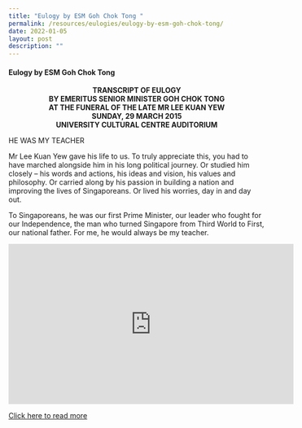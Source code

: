 ```yaml
---
title: "Eulogy by ESM Goh Chok Tong "
permalink: /resources/eulogies/eulogy-by-esm-goh-chok-tong/
date: 2022-01-05
layout: post
description: ""
---
```

#### Eulogy by ESM Goh Chok Tong
<center><b>TRANSCRIPT OF EULOGY<br>
BY EMERITUS SENIOR MINISTER GOH CHOK TONG<br>
AT THE FUNERAL OF THE LATE MR LEE KUAN YEW<br>
SUNDAY, 29 MARCH 2015<br>
UNIVERSITY CULTURAL CENTRE AUDITORIUM</b></center>

HE WAS MY TEACHER

Mr Lee Kuan Yew gave his life to us. To truly appreciate this, you had to have marched alongside him in his long political journey. Or studied him closely – his words and actions, his ideas and vision, his values and philosophy. Or carried along by his passion in building a nation and improving the lives of Singaporeans. Or lived his worries, day in and day out.

To Singaporeans, he was our first Prime Minister, our leader who fought for our Independence, the man who turned Singapore from Third World to First, our national father. For me, he would always be my teacher.

<iframe width="560" height="315" src="https://www.youtube.com/embed/LS4JzR4cMFM" title="YouTube video player" frameborder="0" allow="accelerometer; autoplay; clipboard-write; encrypted-media; gyroscope; picture-in-picture" allowfullscreen></iframe>

[Click here to read more](/files/eulogies/Transcript-of-Eulogy-by-Emeritus-Senior-Minister-Goh-Chok-Tong-29-March-2015.pdf)